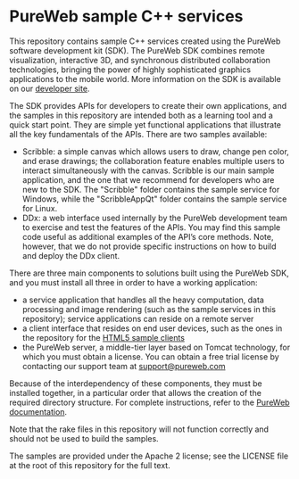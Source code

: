 PureWeb sample C++ services
=====================

This repository contains sample C++ services created using the PureWeb software development kit (SDK). The PureWeb SDK combines remote visualization, interactive 3D, and synchronous distributed collaboration technologies, bringing the power of highly sophisticated graphics applications to the mobile world. More information on the SDK is available on our [developer site](https://www.pureweb.io/).

The SDK provides APIs for developers to create their own applications, and the samples in this repository are intended both as a learning tool and a quick start point. They are simple yet functional applications that illustrate all the key fundamentals of the APIs. There are two samples available:
* Scribble: a simple canvas which allows users to draw, change pen color, and erase drawings; the collaboration feature enables multiple users to interact simultaneously with the canvas. Scribble is our main sample application, and the one that we recommend for developers who are new to the SDK. The "Scribble" folder contains the sample service for Windows, while the "ScribbleAppQt" folder contains the sample service for Linux.
* DDx: a web interface used internally by the PureWeb development team to exercise and test the features of the APIs. You may find this sample code useful as additional examples of the API’s core methods. Note, however, that we do not provide specific instructions on how to build and deploy the DDx client.

There are three main components to solutions built using the PureWeb SDK, and you must install all three in order to have a working application:
* a service application that handles all the heavy computation, data processing and image rendering (such as the sample services in this repository); service applications can reside on a remote server
* a client interface that resides on end user devices, such as the ones in the repository for the [HTML5 sample clients](https://github.com/calgaryscientific/pureweb-html5-samples)
* the PureWeb server, a middle-tier layer based on Tomcat technology, for which you must obtain a license. You can obtain a free trial license by contacting our support team at support@pureweb.com

Because of the interdependency of these components, they must be installed together, in a particular order that allows the creation of the required directory structure. For complete instructions, refer to the [PureWeb documentation](http://docs.pureweb.io/sdk5.0/content/setup/installation.html).

Note that the rake files in this repository will not function correctly and should not be used to build the samples.

The samples are provided under the Apache 2 license; see the LICENSE file at the root of this repository for the full text.

